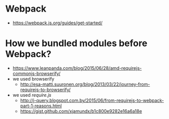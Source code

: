 # Webpack

- https://webpack.js.org/guides/get-started/

# How we bundled modules before Webpack?

- https://www.leanpanda.com/blog/2015/06/28/amd-requirejs-commonjs-browserify/
- we used browserify
  - http://esa-matti.suuronen.org/blog/2013/03/22/journey-from-requirejs-to-browserify/
- we used _require.js_
  - http://j-query.blogspot.com.by/2015/06/from-requirejs-to-webpack-part-1-reasons.html
  - https://gist.github.com/xjamundx/b1c800e9282e16a6a18e
